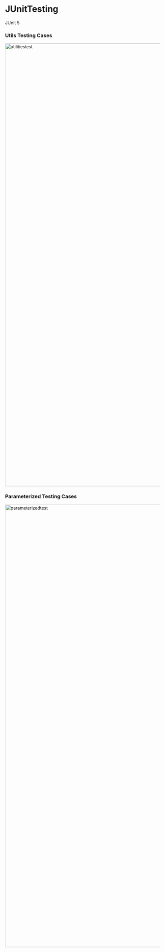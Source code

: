 # JUnitTesting
JUnit 5

### Utils Testing Cases
<img width="1440" alt="utilitiestest" src="https://user-images.githubusercontent.com/34877218/48917965-a0ac1e00-ee57-11e8-82fd-41e55abccce6.png">

### Parameterized Testing Cases
<img width="1439" alt="parameterizedtest" src="https://user-images.githubusercontent.com/34877218/48917973-aa358600-ee57-11e8-9b8a-f406453f5b4b.png">
